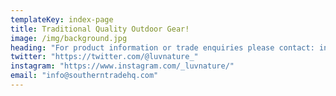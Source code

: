 ```yaml
---
templateKey: index-page
title: Traditional Quality Outdoor Gear!
image: /img/background.jpg
heading: "For product information or trade enquiries please contact: info@southerntradehq.com"
twitter: "https://twitter.com/@luvnature_"
instagram: "https://www.instagram.com/_luvnature/"
email: "info@southerntradehq.com"
---
```


